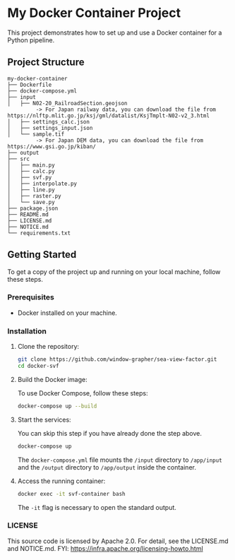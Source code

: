 # My Docker Container Project

This project demonstrates how to set up and use a Docker container for a Python pipeline.

## Project Structure

```
my-docker-container
├── Dockerfile
├── docker-compose.yml
├── input
│   ├── N02-20_RailroadSection.geojson
         -> For Japan railway data, you can download the file from https://nlftp.mlit.go.jp/ksj/gml/datalist/KsjTmplt-N02-v2_3.html
│   ├── settings_calc.json
│   ├── settings_input.json
│   └── sample.tif
         -> For Japan DEM data, you can download the file from https://www.gsi.go.jp/kiban/
├── output
├── src
│   ├── main.py
│   ├── calc.py
│   ├── svf.py
│   ├── interpolate.py
│   ├── line.py
│   ├── raster.py
│   └── save.py
├── package.json
├── README.md
├── LICENSE.md
├── NOTICE.md
└── requirements.txt
```

## Getting Started

To get a copy of the project up and running on your local machine, follow these steps.

### Prerequisites

- Docker installed on your machine.

### Installation

1. Clone the repository:
   ```sh
   git clone https://github.com/window-grapher/sea-view-factor.git
   cd docker-svf
   ```

2. Build the Docker image:

   To use Docker Compose, follow these steps:

   ```sh
   docker-compose up --build
   ```

3. Start the services:

   You can skip this step if you have already done the step above.

   ```sh
   docker-compose up
   ```

   The `docker-compose.yml` file mounts the `/input` directory to `/app/input` and the `/output` directory to `/app/output` inside the container.

4. Access the running container:
   ```sh
   docker exec -it svf-container bash
   ```

   The `-it` flag is necessary to open the standard output.

### LICENSE

This source code is licensed by Apache 2.0. For detail, see the LICENSE.md and NOTICE.md.
FYI: https://infra.apache.org/licensing-howto.html